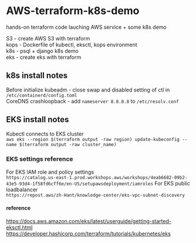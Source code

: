 # AWS-terraform-k8s-demo
hands-on terraform code lauching AWS service + some k8s demo<br>

S3 - create AWS S3 with terraform <br>
kops - Dockerfile of kubectl, eksctl, kops environment <br>
k8s - psql + django k8s demo <br>
eks - create eks with terraform <br>

## k8s install notes
Before initialize kubeadm - close swap and disabled setting of ctl in `/etc/containerd/config.toml` <br>
CoreDNS crashloopback - add `nameserver 8.8.8.8` to `/etc/resolv.conf` 

## EKS install notes
Kubectl connects to EKS cluster <br>
`aws eks --region $(terraform output -raw region) update-kubeconfig --name $(terraform output -raw cluster_name)`

### EKS settings reference
For EKS IAM role and policy settings <br>
`https://catalog.us-east-1.prod.workshops.aws/workshops/4eab6682-09b2-43e5-93d4-1f58fd6cff6e/en-US/setupawsdeployment/iamroles`
For EKS public loadbalancer <br>
`https://repost.aws/zh-Hant/knowledge-center/eks-vpc-subnet-discovery`

#### reference
https://docs.aws.amazon.com/eks/latest/userguide/getting-started-eksctl.html <br>
https://developer.hashicorp.com/terraform/tutorials/kubernetes/eks <br>

